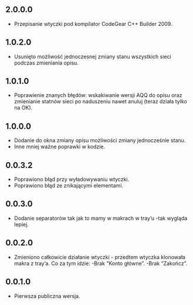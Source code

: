 2.0.0.0
-----
* Przepisanie wtyczki pod kompilator CodeGear C++ Builder 2009.

1.0.2.0
-----
* Usunięto możliwość jednoczesnej zmiany stanu wszystkich sieci podczas zmieniania opisu.

1.0.1.0
-----
* Poprawienie znanych błędów: wskakiwanie wersji AQQ do opisu oraz zmienianie statnów sieci po naduszeniu nawet anuluj (teraz działa tylko na OK).

1.0.0.0
-----
* Dodanie do okna zmiany opisu możliwości zmiany jednocześnie stanu.
* Inne mniej ważne poprawki w kodzie.

0.0.3.2
-----
* Poprawiono błąd przy wyładowywaniu wtyczki.
* Poprawiono błąd ze znikającymi elementami.

0.0.3.0
-----
* Dodanie separatorów tak jak to mamy w makrach w tray’u -tak wygląda lepiej.

0.0.2.0
-----
* Zmieniono całkowicie działanie wtyczki - przedtem wtyczka klonowała makra z tray’a. Co za tym idzie:
  -Brak “Konto główne”.
  -Brak “Zakończ”.
  
0.0.1.0
-----
* Pierwsza publiczna wersja.